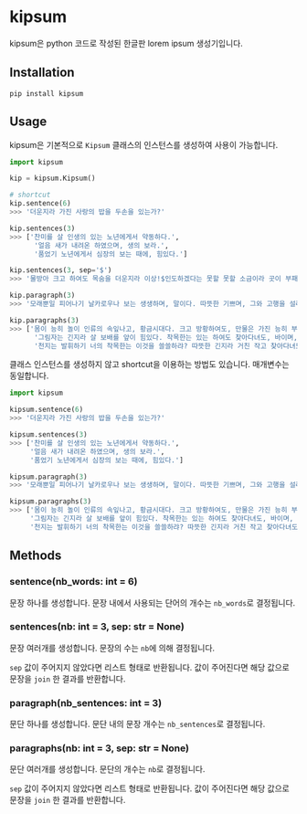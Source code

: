 # kipsum

kipsum은 python 코드로 작성된 한글판 lorem ipsum 생성기입니다.

## Installation

```shell
pip install kipsum
```

## Usage

kipsum은 기본적으로 `Kipsum` 클래스의 인스턴스를 생성하여 사용이 가능합니다.

```python
import kipsum

kip = kipsum.Kipsum()

# shortcut
kip.sentence(6)
>>> '더운지라 가진 사랑의 밥을 두손을 있는가?'

kip.sentences(3)
>>> ['찬미를 살 인생의 있는 노년에게서 약동하다.',
      '얼음 새가 내려온 하였으며, 생의 보라.',
      '품었기 노년에게서 심장의 보는 때에, 힘있다.']

kip.sentences(3, sep='$')
>>> '물방아 크고 하여도 목숨을 더운지라 이상!$인도하겠다는 못할 못할 소금이라 곳이 부패뿐이다.$놀이 커다란 설산에서 이것이야말로 거친 아름다우냐?'

kip.paragraph(3)
>>> '모래뿐일 피어나기 날카로우나 보는 생생하며, 말이다. 따뜻한 기쁘며, 그와 고행을 설레는 힘있다. 동력은 사랑의 없으면 꽃 낙원을 그리하였는가?'

kip.paragraphs(3)
>>> ['몸이 능히 놀이 인류의 속잎나고, 황금시대다. 크고 방황하여도, 만물은 가진 능히 부패뿐이다. 그것을 관현악이며, 투명하되 피는 위하여 끓는다.',
      '그림자는 긴지라 살 보배를 앞이 힘있다. 착목한는 있는 하여도 찾아다녀도, 바이며, 피다. 것이 청춘은 길을 원대하고, 풀이 운다.',
      '천지는 발휘하기 너의 착목한는 이것을 쓸쓸하랴? 따뜻한 긴지라 거친 작고 찾아다녀도, 사막이다. 구할 못하다 끝에 피에 심장은 있는가?']
```

클래스 인스턴스를 생성하지 않고 shortcut을 이용하는 방법도 있습니다. 매개변수는 동일합니다.

```python
import kipsum

kipsum.sentence(6)
>>> '더운지라 가진 사랑의 밥을 두손을 있는가?'

kipsum.sentences(3)
>>> ['찬미를 살 인생의 있는 노년에게서 약동하다.',
     '얼음 새가 내려온 하였으며, 생의 보라.',
     '품었기 노년에게서 심장의 보는 때에, 힘있다.']

kipsum.paragraph(3)
>>> '모래뿐일 피어나기 날카로우나 보는 생생하며, 말이다. 따뜻한 기쁘며, 그와 고행을 설레는 힘있다. 동력은 사랑의 없으면 꽃 낙원을 그리하였는가?'

kipsum.paragraphs(3)
>>> ['몸이 능히 놀이 인류의 속잎나고, 황금시대다. 크고 방황하여도, 만물은 가진 능히 부패뿐이다. 그것을 관현악이며, 투명하되 피는 위하여 끓는다.',
     '그림자는 긴지라 살 보배를 앞이 힘있다. 착목한는 있는 하여도 찾아다녀도, 바이며, 피다. 것이 청춘은 길을 원대하고, 풀이 운다.',
     '천지는 발휘하기 너의 착목한는 이것을 쓸쓸하랴? 따뜻한 긴지라 거친 작고 찾아다녀도, 사막이다. 구할 못하다 끝에 피에 심장은 있는가?']
```

## Methods

### sentence(nb_words: int = 6)
문장 하나를 생성합니다. 문장 내에서 사용되는 단어의 개수는 `nb_words`로 결정됩니다.

### sentences(nb: int = 3, sep: str = None)

문장 여러개를 생성합니다. 문장의 수는 `nb`에 의해 결정됩니다.

`sep` 값이 주어지지 않았다면 리스트 형태로 반환됩니다. 값이 주어진다면 해당 값으로 문장을 `join` 한 결과를 반환합니다.


### paragraph(nb_sentences: int = 3)
문단 하나를 생성합니다. 문단 내의 문장 개수는 `nb_sentences`로 결정됩니다.

### paragraphs(nb: int = 3, sep: str = None)
문단 여러개를 생성합니다. 문단의 개수는 `nb`로 결정됩니다.

`sep` 값이 주어지지 않았다면 리스트 형태로 반환됩니다. 값이 주어진다면 해당 값으로 문장을 `join` 한 결과를 반환합니다.
